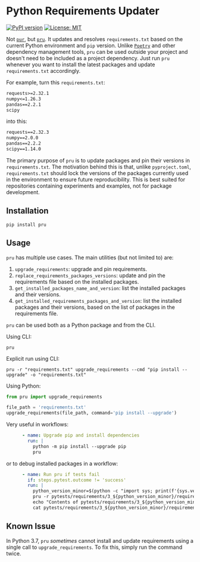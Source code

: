 # Python Requirements Updater

[![PyPI version](https://badge.fury.io/py/pru.svg)](https://pypi.org/project/pru/)
[![License: MIT](https://img.shields.io/badge/License-MIT-yellow.svg)](https://github.com/yasirroni/pru/blob/main/LICENSE)

Not [`pur`](https://github.com/alanhamlett/pip-update-requirements), but [`pru`](https://github.com/yasirroni/pru). It updates and resolves `requirements.txt` based on the current Python environment and `pip` version. Unlike [`Poetry`](https://python-poetry.org/docs/) and other dependency management tools, `pru` can be used outside your project and doesn't need to be included as a project dependency. Just run `pru` whenever you want to install the latest packages and update `requirements.txt` accordingly.

For example, turn this `requirements.txt`:

```txt
requests>=2.32.1
numpy<=1.26.3
pandas==2.2.1
scipy
```

into this:

```txt
requests==2.32.3
numpy==2.0.0
pandas==2.2.2
scipy==1.14.0
```

The primary purpose of `pru` is to update packages and pin their versions in `requirements.txt`. The motivation behind this is that, unlike `pyproject.toml`, `requirements.txt` should lock the versions of the packages currently used in the environment to ensure future reproducibility. This is best suited for repositories containing experiments and examples, not for package development.

## Installation

```shell
pip install pru
```

## Usage

`pru` has multiple use cases. The main utilities (but not limited to) are:

1. `upgrade_requirements`: upgrade and pin requirements.
2. `replace_requirements_packages_versions`: update and pin the requirements file based on the installed packages.
3. `get_installed_packages_name_and_version`: list the installed packages and their versions.
4. `get_installed_requirements_packages_and_version`: list the installed packages and their versions, based on the list of packages in the requirements file.

`pru` can be used both as a Python package and from the CLI.

Using CLI:

```shell
pru
```

Explicit run using CLI:

```shell
pru -r "requirements.txt" upgrade_requirements --cmd "pip install --upgrade" -o "requirements.txt"
```

Using Python:

```python
from pru import upgrade_requirements

file_path = 'requirements.txt'
upgrade_requirements(file_path, command='pip install --upgrade')
```

Very useful in workflows:

```yaml
      - name: Upgrade pip and install dependencies
        run: |
          python -m pip install --upgrade pip
          pru
```

or to debug installed packages in a workflow:

```yaml
      - name: Run pru if tests fail
        if: steps.pytest.outcome != 'success'
        run: |
          python_version_minor=$(python -c "import sys; print(f'{sys.version_info.minor}')")
          pru -r pytests/requirements/3_${python_version_minor}/requirements.txt
          echo "Contents of pytests/requirements/3_${python_version_minor}/requirements.txt:"
          cat pytests/requirements/3_${python_version_minor}/requirements.txt
```

## Known Issue

In Python 3.7, `pru` *sometimes* cannot install and update requirements using a single call to `upgrade_requirements`. To fix this, simply run the command twice.
